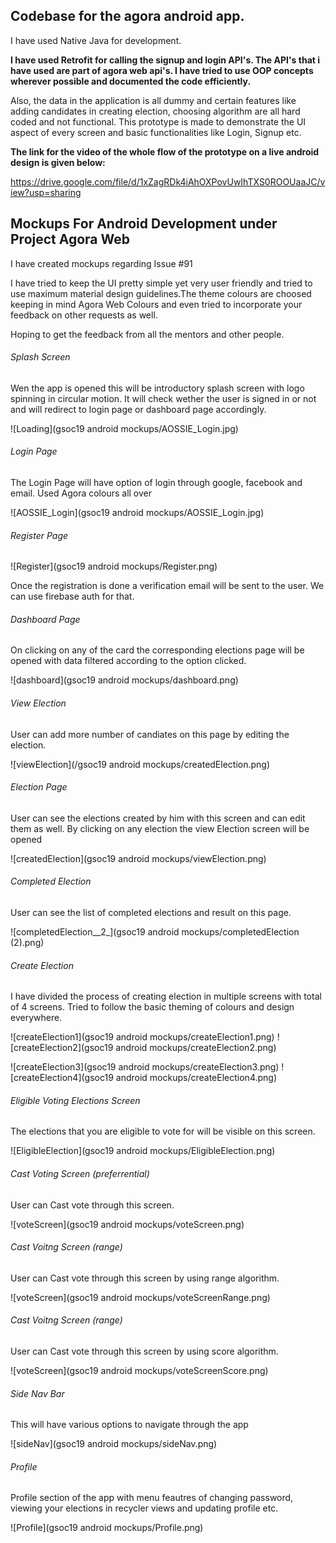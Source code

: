 ## Codebase for the agora android app.

I have used Native Java for development.

**I have used Retrofit for calling the signup and login API's. The API's that i have used are part of agora web api's.
I have tried to use OOP concepts wherever possible and documented the code efficiently.**


Also, the data in the application is all dummy and certain features like adding candidates in creating election, choosing algorithm are all hard coded and not functional. This prototype is made to demonstrate the UI aspect of every screen and basic functionalities like Login, Signup etc.

**The link for the video of the whole flow of the prototype on a live android design is given below:**

https://drive.google.com/file/d/1xZagRDk4iAhOXPovUwIhTXS0ROOUaaJC/view?usp=sharing


## Mockups For Android Development under Project Agora Web
I have created mockups regarding Issue #91


I have tried to keep the UI pretty simple yet very user friendly and tried to use maximum material design guidelines.The theme colours are choosed keeping in mind Agora Web Colours and even tried to incorporate your feedback on other requests as well.


Hoping to get the feedback from all the mentors and other people.


###### Splash Screen

Wen the app is opened this will be introductory splash screen with logo spinning in circular motion. It will check wether the user is signed in or not and will redirect to login page or dashboard page accordingly.

![Loading](gsoc19 android mockups/AOSSIE_Login.jpg)

###### Login Page

The Login Page will have option of login through google, facebook and email. Used Agora colours all over

![AOSSIE_Login](gsoc19 android mockups/AOSSIE_Login.jpg)

###### Register Page

![Register](gsoc19 android mockups/Register.png)

Once the registration is done a verification email will be sent to the user. We can use firebase auth for that.

###### Dashboard Page

On clicking on any of the card the corresponding elections page will be opened with data filtered according to the option clicked.

![dashboard](gsoc19 android mockups/dashboard.png)


###### View Election 

User can add more number of candiates on this page by editing the election. 

![viewElection](/gsoc19 android mockups/createdElection.png)


###### Election Page

User can see the elections created by him with this screen and can edit them as well. By clicking on any election the view Election screen will be opened

![createdElection](gsoc19 android mockups/viewElection.png)


###### Completed Election

User can see the list of completed elections and result on this page.

![completedElection__2_](gsoc19 android mockups/completedElection (2).png)

###### Create Election

I have divided the process of creating election in multiple screens with total of 4 screens. Tried to follow the basic theming of colours and design everywhere.

![createElection1](gsoc19 android mockups/createElection1.png)    ![createElection2](gsoc19 android mockups/createElection2.png)

![createElection3](gsoc19 android mockups/createElection3.png)    ![createElection4](gsoc19 android mockups/createElection4.png)

###### Eligible Voting Elections Screen

The elections that you are eligible to vote for will be visible on this screen.

![EligibleElection](gsoc19 android mockups/EligibleElection.png)

###### Cast Voting Screen (preferrential)

User can Cast vote through this screen.

![voteScreen](gsoc19 android mockups/voteScreen.png)

###### Cast Voitng Screen (range)

User can Cast vote through this screen by using range algorithm.

![voteScreen](gsoc19 android mockups/voteScreenRange.png)

###### Cast Voitng Screen (range)

User can Cast vote through this screen by using score algorithm.

![voteScreen](gsoc19 android mockups/voteScreenScore.png)


###### Side Nav Bar

This will have various options to navigate through the app

![sideNav](gsoc19 android mockups/sideNav.png)

###### Profile

Profile section of the app with menu feautres of changing password, viewing your elections in recycler views and updating profile etc.

![Profile](gsoc19 android mockups/Profile.png)

